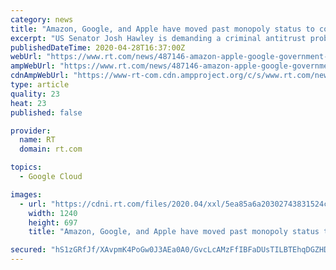 ```yaml
---
category: news
title: "Amazon, Google, and Apple have moved past monopoly status to competing directly with governments… and winning"
excerpt: "US Senator Josh Hawley is demanding a criminal antitrust probe of Amazon as the e-commerce behemoth’s powers grow to rival the government’s own. Google and Apple, too, are now ordering governments around."
publishedDateTime: 2020-04-28T16:37:00Z
webUrl: "https://www.rt.com/news/487146-amazon-apple-google-government-competition/"
ampWebUrl: "https://www.rt.com/news/487146-amazon-apple-google-government-competition/amp/"
cdnAmpWebUrl: "https://www-rt-com.cdn.ampproject.org/c/s/www.rt.com/news/487146-amazon-apple-google-government-competition/amp/"
type: article
quality: 23
heat: 23
published: false

provider:
  name: RT
  domain: rt.com

topics:
  - Google Cloud

images:
  - url: "https://cdni.rt.com/files/2020.04/xxl/5ea85a6a20302743831524ce.jpg"
    width: 1240
    height: 697
    title: "Amazon, Google, and Apple have moved past monopoly status to competing directly with governments… and winning"

secured: "hS1zGRfJf/XAvpmK4PoGw0J3AEa0A0/GvcLcAMzFfIBFaDUsTILBTEhqDGZHD18yhPa6++eVsTPrJqfllSK9ypRrsCV0uNRMEqCKQOdByrV4G2QRKlTYIL97N5T5G1hgDNANQtZOYRuAPjBpkoTf/K/lNpcn1doMWPj/GTHhV2uAwSfNTcNhTh2f/HPyS0BdZAWRXp3Uk0u1EZpRmkOBXT8y+tOuGmWXAnpLG2B6N0v9p8pUPfi0xh3puUA5gPzZSlLzbDTP0IoNAQFVzBrBGQeTq8WVgX9a6rA15Tqem+4dsy4NS0GHjY+o/b8CxaccRBKPmGS1yOeYX4UEtcLcaiDeQR3IUaemARURcFKQov+ojtbPP6xXOtpdP+yuOshhvWsOXTPlKW5XoLMOHfgnkTtBWkjebXhfLtnArk1+FCnLL5zpbF/rFdIWq/uA+OF/UjiUJjf95y4qvW9NOJ1ayXwbl3KA5G9tiayZsiS/CWs=;xi7ZrPLdcDJsVNWrPFfF6g=="
---
```


